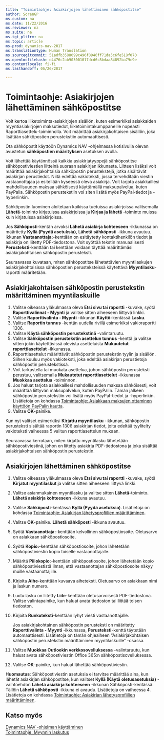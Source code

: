 ```yaml
---
title: "Toimintaohje: Asiakirjojen lähettäminen sähköpostitse"
author: SorenGP
ms.custom: na
ms.date: 11/22/2016
ms.reviewer: na
ms.suite: na
ms.tgt_pltfrm: na
ms.topic: article
ms-prod: dynamics-nav-2017
ms.translationtype: Human Translation
ms.sourcegitcommit: 51adfb3588099c496f0946ff71da5c6fe518f070
ms.openlocfilehash: e4476c2ab903001017dcd6c8bdaa84892ba79c9e
ms.contentlocale: fi-fi
ms.lasthandoff: 06/26/2017

---
```


# <a name="how-to-send-documents-by-email"></a>Toimintaohje: Asiakirjojen lähettäminen sähköpostitse
Voit kertoa liiketoiminta-asiakirjojen sisällön, kuten esimerkiksi asiakkaiden myyntiasiakirjojen maksutiedot, liiketoimintakumppaneille nopeasti Raporttiasettelu-toiminnolla. Voit määrittää asiakirjakohtaisen sisällön, joka lisätään sähköpostien perustekstiin automaattisesti.

Ota sähköpostit käyttöön Dynamics NAV -ohjelmassa kotisivulla olevan avustetun **sähköpostien määrityksen** asetuksen avulla.

Voit lähettää käytännössä kaikkia asiakirjatyyppejä sähköpostitse sähköpostiviestien liitteinä suoraan asiakirjan ikkunasta. Liitteen lisäksi voit määrittää asiakirjakohtaisia sähköpostin perustekstejä, jotka sisältävät asiakirjan perustiedot. Niitä edeltää vakioteksti, jossa tervehditään viestin vastaanottajaa ja esitellään kyseessä oleva asiakirja. Voit tarjota asiakkaillesi mahdollisuuden maksaa sähköisesti käyttämällä maksupalvelua, kuten PayPalia. Sähköpostin perustekstiin voi siten lisätä myös PayPal-tiedot ja -hyperlinkin.

Sähköpostin luominen aloitetaan kaikissa tuetuissa asiakirjoissa valitsemalla **Lähetä**-toiminto kirjatuissa asiakirjoissa ja **Kirjaa ja lähetä** -toiminto muissa kuin kirjatuissa asiakirjoissa.

Jos **Sähköposti**-kentän arvoksi **Lähetä asiakirja kohteeseen** -ikkunassa on määritetty **Kyllä (Pyydä asetuksia)**, **Lähetä sähköposti** -ikkuna avautuu. Ikkunan **Vastaanottaja:**-kenttään on esitäytetty kontaktihenkilön tiedot ja asiakirja on liitetty PDF-tiedostona. Voit syöttää tekstin manuaalisesti **Perusteksti**-kenttään tai kenttään voidaan täyttää määrittämäsi asiakirjakohtaisen sähköpostin perusteksti.

Seuraavassa kuvataan, miten sähköpostitse lähetettävien myyntilaskujen asiakirjakohtaisissa sähköpostien perusteksteissä käytettävä **Myyntilasku**-raportti määritetään.

## <a name="to-set-up-a-document-specific-email-body-for-sales-invoices"></a>Asiakirjakohtaisen sähköpostin perustekstin määrittäminen myyntilaskuille
1. Valitse oikeassa yläkulmassa oleva **Etsi sivu tai raportti** -kuvake, syötä **Raporttivalinnat - Myynti** ja valitse sitten aiheeseen liittyvä linkki.
2. Valitse **Raporttivalinta - Myynti** -ikkunan **Käyttö**-kentässä **Lasku**.
3. Valitse **Raportin tunnus** -kentän uudella rivillä esimerkiksi vakioraportti 1306.
4. Valitse **Käytä sähköpostin perustekstinä** -valintaruutu.
5. Valitse **Sähköpostin perustekstin asettelun tunnus** -kenttä ja valitse sitten jokin käytettävissä olevista asetteluista **Mukautetut raporttiasettelut** -ikkunassa.
6. Raporttiasettelut määrittävät sähköpostin perustekstin tyylin ja sisällön. Siihen kuuluu myös vakioteksti, joka edeltää asiakirjan perustietoja sähköpostin perustekstissä.
7. Voit tarkastella tai muokata asettelua, johon sähköpostin perusteksti perustuu, valitsemalla **Mukautetut raporttiasettelut** -ikkunassa **Muokkaa asettelua** -toiminnon.
8. Jos haluat tarjota asiakkaillesi mahdollisuuden maksaa sähköisesti, voit määrittää liittyvän maksupalvelun, kuten PayPalin. Tämän jälkeen sähköpostin perustekstiin voi lisätä myös PayPal-tiedot ja -hyperlinkin. Lisätietoja on kohdassa [Toimintaohje: Asiakkaan maksujen ottaminen käyttöön PayPalin kautta](sales-how-enable-customer-payments-paypal.md).
9. Valitse **OK**-painike.

Kun nyt valitset esimerkiksi **Kirjattu myyntilasku** -ikkunan, sähköpostin perusteksti sisältää raportin 1306 asiakirjan tiedot, joita edeltää tyylitelty vakioteksti vaiheessa 5 valitun raporttiasettelun mukaan.

Seuraavassa kerrotaan, miten kirjattu myyntilasku lähetetään sähköpostiviestinä, johon on liitetty asiakirja PDF-tiedostona ja joka sisältää asiakirjakohtaisen sähköpostin perustekstin.
## <a name="to-send-documents-by-email"></a>Asiakirjojen lähettäminen sähköpostitse
1. Valitse oikeassa yläkulmassa oleva **Etsi sivu tai raportti** -kuvake, syötä **Kirjatut myyntilaskut** ja valitse sitten aiheeseen liittyvä linkki.
2. Valitse asianmukainen myyntilasku ja valitse sitten **Lähetä**-toiminto. **Lähetä asiakirja kohteeseen** -ikkuna avautuu.
3. Valitse **Sähköposti**-kentässä **Kyllä (Pyydä asetuksia)**. Lisätietoja on kohdassa [Toimintaohje: Asiakirjan lähetysprofiilien määrittäminen](sales-how-setup-document-send-profiles.md).
4. Valitse **OK**-painike. **Lähetä sähköposti** -ikkuna avautuu.
5. Syötä **Vastaanottaja:**-kenttään kelvollinen sähköpostiosoite. Oletusarvo on asiakkaan sähköpostiosoite.
6. Syötä **Kopio:**-kenttään sähköpostiosoite, johon lähetetään sähköpostiviestin kopio toiselle vastaanottajalle.
7. Määritä **Piilokopio:**-kenttään sähköpostiosoite, johon lähetetään kopio sähköpostiviestistä ilman, että vastaanottajan sähköpostiosoite näkyy muille vastaanottajille.
8. Kirjoita **Aihe**-kenttään kuvaava aiheteksti. Oletusarvo on asiakkaan nimi ja laskun numero.
9. Luotu lasku on liitetty **Liite**-kenttään oletusarvoisesti PDF-tiedostona. Valitse valintapainike, kun haluat avata tiedoston tai liittää toisen tiedoston.
10. Kirjoita **Runkoteksti**-kenttään lyhyt viesti vastaanottajalle.

    Jos asiakirjakohtainen sähköpostin perusteksti on määritetty **Raporttivalinta - Myynti** -ikkunassa, **Perusteksti**-kenttä täytetään automaattisesti. Lisätietoja on tämän ohjeaiheen “Asiakirjakohtaisen sähköpostin perustekstin määrittäminen myyntilaskuille” -osassa.
11. Valitse **Muokkaa Outlookin verkkosovelluksessa** -valintaruutu, kun haluat avata sähköpostiviestin Office 365:n sähköpostisovelluksessa.
12. Valitse **OK**-painike, kun haluat lähettää sähköpostiviestin.

**Huomautus**: Sähköpostiviestin asetuksia ei tarvitse määrittää aina, kun lähetät asiakirjan sähköpostitse, kun valitset **Kyllä (Käytä oletusasetuksia)** -vaihtoehdon **Lähetä asiakirja kohteeseen** -ikkunan Sähköposti-kentässä. Tällöin **Lähetä sähköposti** -ikkuna ei avaudu. Lisätietoja on vaiheessa 4. Lisätietoja on kohdassa [Toimintaohje: Asiakirjan lähetysprofiilien määrittäminen](sales-how-setup-document-send-profiles.md).

## <a name="see-also"></a>Katso myös  
[Dynamics NAV -ohjelman käyttäminen](ui-work-product.md)  
[Toimintaohje: Myynnin laskutus](sales-how-invoice-sales.md)

